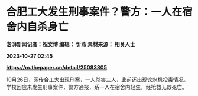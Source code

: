# 合肥工大发生刑事案件？警方：一人在宿舍内自杀身亡
**澎湃新闻记者：祝文博 编辑： 忻燕 素材来源： 相关人士**

**2023-10-27 02:45**

**https://m.thepaper.cn/detail/25083805**

10月26日，网传合工大出现刑案，一人杀害三人，此前还出现饮水机投毒情况。学校回应未发生刑事案件，警方通报，系一人在宿舍内轻生，经抢救无效死亡。